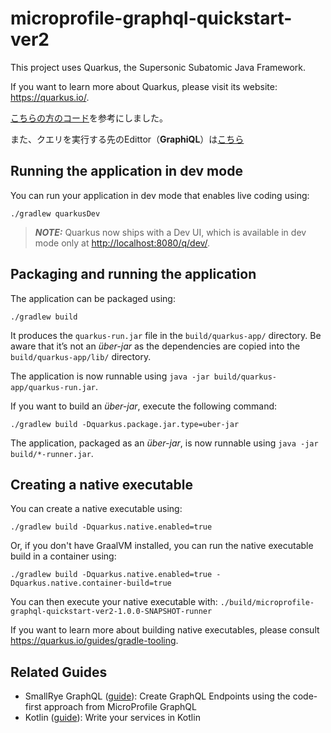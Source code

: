# microprofile-graphql-quickstart-ver2

This project uses Quarkus, the Supersonic Subatomic Java Framework.

If you want to learn more about Quarkus, please visit its website: <https://quarkus.io/>.

[こちらの方のコード](https://github.com/treetips/kotlin-quarkus-multiproject-example/tree/main/graphql-server)を参考にしました。

また、クエリを実行する先のEdittor（**GraphiQL**）は[こちら](http://localhost:8080/q/graphql-ui/?query=%23%20Welcome%20to%20GraphiQL%0A%23%0A%23%20GraphiQL%20is%20an%20in-browser%20tool%20for%20writing%2C%20validating%2C%20and%0A%23%20testing%20GraphQL%20queries.%0A%23%0A%23%20Type%20queries%20into%20this%20side%20of%20the%20screen%2C%20and%20you%20will%20see%20intelligent%0A%23%20typeaheads%20aware%20of%20the%20current%20GraphQL%20type%20schema%20and%20live%20syntax%20and%0A%23%20validation%20errors%20highlighted%20within%20the%20text.%0A%23%0A%23%20GraphQL%20queries%20typically%20start%20with%20a%20%22%7B%22%20character.%20Lines%20that%20start%0A%23%20with%20a%20%23%20are%20ignored.%0A%23%0A%23%20An%20example%20GraphQL%20query%20might%20look%20like%3A%0A%23%0A%23%20%20%20%20%20%7B%0A%23%20%20%20%20%20%20%20field(arg%3A%20%22value%22)%20%7B%0A%23%20%20%20%20%20%20%20%20%20subField%0A%23%20%20%20%20%20%20%20%7D%0A%23%20%20%20%20%20%7D%0A%0A%23%20query%20allFilms%20%7B%0A%23%20%20%20allFilms%20%7B%0A%23%20%20%20%20%20title%0A%23%20%20%20%20%20%23%20director%0A%23%20%20%20%20%20releaseDate%0A%23%20%20%20%20%20%23%20episodeID%0A%23%20%20%20%7D%0A%23%20%7D%0A%0A%23%20query%20allFilms%20%7B%0A%23%20%20%20allFilms%20%7B%0A%23%20%20%20%20%20title%0A%23%20%20%20%20%20releaseDate%0A%23%20%20%20%7D%0A%23%20%7D%0A%0A%23%20query%20getFilm%20%7B%0A%23%20%20%20film(filmId%3A%201)%20%7B%0A%23%20%20%20%20%20title%0A%23%20%20%20%20%20director%0A%23%20%20%20%20%20releaseDate%0A%23%20%20%20%20%20episodeID%0A%23%20%20%20%7D%0A%23%20%7D%0A%0A%23%20query%20getFilms%20%7B%0A%23%20%20%20film0%3A%20film(filmId%3A%200)%20%7B%0A%23%20%20%20%20%20title%0A%23%20%20%20%20%20director%0A%23%20%20%20%20%20releaseDate%0A%23%20%20%20%20%20episodeID%0A%23%20%20%20%7D%0A%23%20%20%20film1%3A%20film(filmId%3A%201)%20%7B%0A%23%20%20%20%20%20title%0A%23%20%20%20%20%20director%0A%23%20%20%20%20%20releaseDate%0A%23%20%20%20%20%20episodeID%0A%23%20%20%20%7D%0A%23%20%7D%0A%0Aquery%20getFilmHeroes%20%7B%0A%20%20film(filmId%3A%201)%20%7B%0A%20%20%20%20title%0A%20%20%20%20director%0A%20%20%20%20releaseDate%0A%20%20%20%20episodeID%0A%20%20%20%20heroes%20%7B%0A%20%20%20%20%20%20name%0A%20%20%20%20%20%20height%0A%20%20%20%20%20%20mass%0A%20%20%20%20%20%20darkSide%0A%20%20%20%20%20%20lightSaber%0A%20%20%20%20%7D%0A%20%20%7D%0A%7D%0A%0A%23%0A%23%20Keyboard%20shortcuts%3A%0A%23%0A%23%20%20%20Prettify%20query%3A%20%20Shift-Ctrl-P%20(or%20press%20the%20prettify%20button)%0A%23%0A%23%20%20Merge%20fragments%3A%20%20Shift-Ctrl-M%20(or%20press%20the%20merge%20button)%0A%23%0A%23%20%20%20%20%20%20%20%20Run%20Query%3A%20%20Ctrl-Enter%20(or%20press%20the%20play%20button)%0A%23%0A%23%20%20%20%20Auto%20Complete%3A%20%20Ctrl-Space%20(or%20just%20start%20typing)%0A%23%0A%0A&operationName=getFilmHeroes)

## Running the application in dev mode

You can run your application in dev mode that enables live coding using:

```shell script
./gradlew quarkusDev
```

> **_NOTE:_**  Quarkus now ships with a Dev UI, which is available in dev mode only at <http://localhost:8080/q/dev/>.

## Packaging and running the application

The application can be packaged using:

```shell script
./gradlew build
```

It produces the `quarkus-run.jar` file in the `build/quarkus-app/` directory.
Be aware that it’s not an _über-jar_ as the dependencies are copied into the `build/quarkus-app/lib/` directory.

The application is now runnable using `java -jar build/quarkus-app/quarkus-run.jar`.

If you want to build an _über-jar_, execute the following command:

```shell script
./gradlew build -Dquarkus.package.jar.type=uber-jar
```

The application, packaged as an _über-jar_, is now runnable using `java -jar build/*-runner.jar`.

## Creating a native executable

You can create a native executable using:

```shell script
./gradlew build -Dquarkus.native.enabled=true
```

Or, if you don't have GraalVM installed, you can run the native executable build in a container using:

```shell script
./gradlew build -Dquarkus.native.enabled=true -Dquarkus.native.container-build=true
```

You can then execute your native executable with: `./build/microprofile-graphql-quickstart-ver2-1.0.0-SNAPSHOT-runner`

If you want to learn more about building native executables, please consult <https://quarkus.io/guides/gradle-tooling>.

## Related Guides

- SmallRye GraphQL ([guide](https://quarkus.io/guides/smallrye-graphql)): Create GraphQL Endpoints using the code-first approach from MicroProfile GraphQL
- Kotlin ([guide](https://quarkus.io/guides/kotlin)): Write your services in Kotlin
